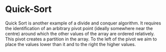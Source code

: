 # Quick-Sort
Quick Sort is another example of a divide and conquer algorithm. It requires the identification of an arbitrary pivot point (ideally somewhere near the centre) around which the other values of the array are ordered relatively. This pivot creates a partition in the array. To the left of the pivot we aim to place the values lower than it and to the right the higher values.
